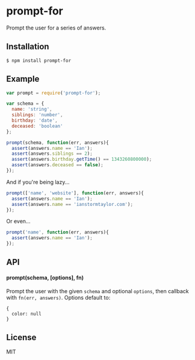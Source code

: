 
# prompt-for

  Prompt the user for a series of answers.

## Installation

    $ npm install prompt-for

## Example

```js
var prompt = require('prompt-for');

var schema = {
  name: 'string',
  siblings: 'number',
  birthday: 'date',
  deceased: 'boolean'
};

prompt(schema, function(err, answers){
  assert(answers.name == 'Ian');
  assert(answers.siblings == 2);
  assert(answers.birthday.getTime() == 1343260800000);
  assert(answers.deceased == false);
});
```

  And if you're being lazy...

```js
prompt(['name', 'website'], function(err, answers){
  assert(answers.name == 'Ian');
  assert(answers.name == 'ianstormtaylor.com');
});
```

  Or even...

```js
prompt('name', function(err, answers){
  assert(answers.name == 'Ian');
});
```

## API

#### prompt(schema, [options], fn)

  Prompt the user with the given `schema` and optional `options`, then callback with `fn(err, answers)`. Options default to:

    {
      color: null
    }

## License

  MIT